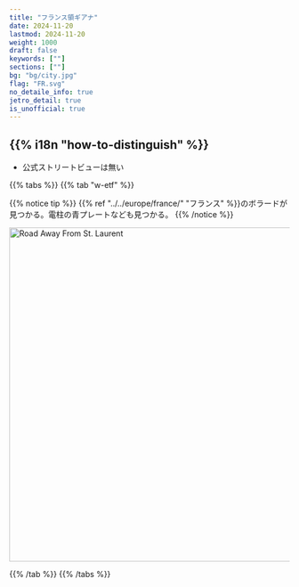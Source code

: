 ```yaml
---
title: "フランス領ギアナ"
date: 2024-11-20
lastmod: 2024-11-20
weight: 1000
draft: false
keywords: [""]
sections: [""]
bg: "bg/city.jpg"
flag: "FR.svg"
no_detaile_info: true
jetro_detail: true
is_unofficial: true
---
```


<div class="main-desciption country-description">
    <h2 class="section-title">{{% i18n "how-to-distinguish" %}}</h2>
    <ul class="rule-list">
        <li class="no-evidence">公式ストリートビューは無い</li>
    </ul>
</div>

{{% tabs %}}
{{% tab "w-etf" %}}

{{% notice tip %}}
{{% ref "../../europe/france/" "フランス" %}}のボラードが見つかる。電柱の青プレートなども見つかる。
{{% /notice %}}
<div class="googlemap-if">
<a data-flickr-embed="true" href="https://www.flickr.com/photos/rustinpc/455967129/in/photolist-GhX9e-G3heS2-SnTDW1-25Gt6vv-Hyvgg1-25CCPkj-fZvMjj-KKQHkp-28Liwpp-23LQMgV-25NsUi4-vqrvaM-GhTzS-25GtnhR-qAmXN3-25NsUtK-2a4CAyp-25GtiS4-cSARa1-cSC7Tj-fZvP65-gAfFXX-cSAxkC-2bKhFcs-296K6Xh-2fkCCQH-Udhhb-fNRv9e-jHa8T2-czDFAW-dGPXH3-gAmT3H-avLcH5-GifGR-fNRxdX-se4xk8-DuJngM-hTYrvu-fvEeQ3-25NsTSK-dhSLPr-NM4Qk9-25NsTnM-24J44qz-25DsmFR-oD2Tfb-czDHTY-gAmjL7-4WeR9C-E47SdE" title="Road Away From St. Laurent"><img src="https://live.staticflickr.com/208/455967129_3ca3bd73fe_c.jpg" width="800" height="600" alt="Road Away From St. Laurent"/></a><script async src="//embedr.flickr.com/assets/client-code.js" charset="utf-8"></script>
</div>

{{% /tab %}}
{{% /tabs %}}
